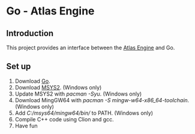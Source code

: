 # Go - Atlas Engine
## Introduction
This project provides an interface between the [Atlas Engine](https://github.com/tippesi/Atlas-Engine) and Go.
## Set up
1. Download [Go](https://golang.org/).
2. Download [MSYS2](http://www.msys2.org/). (Windows only)
3. Update MSYS2 with *pacman -Syu*. (Windows only)
4. Download MingGW64 with *pacman -S mingw-w64-x86_64-toolchain*. (Windows only)
5. Add *C:/msys64/mingw64/bin/* to PATH. (Windows only)
6. Compile C++ code using Clion and gcc.
7. Have fun